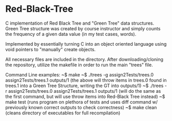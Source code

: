 # Red-Black-Tree

C implementation of Red Black Tree and "Green Tree" data structures. Green Tree structure was created by course instructor and simply counts the frequency of a given data value (in my test cases, words).

Implemented by essentially turning C into an object oriented language using void pointers to "manually" create objects.

All necessary files are included in the directory. After downloading/cloning the repository, utilize the makefile in order to run the main "trees" file.

Command Line examples:
~$ make
~$ ./trees -g assign2Tests/trees.0 assign2Tests/trees.1 outputs/1
  (the above will throw items in trees.0 found in trees.1 into a Green Tree Structure, writing the GT into outputs/1)
~$ ./trees -r assign2Tests/trees.0 assign2Tests/trees.1 outputs/1
  (will do the same as the first command, but will use throw items into Red-Black Tree instead)
~$ make test
  (runs program on plethora of tests and uses diff command w/ previously known correct outputs to check correctness)
~$ make clean
  (cleans directory of executables for full recompilation)

